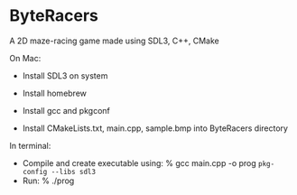 # ByteRacers
A 2D maze-racing game made using SDL3, C++, CMake

On Mac:
- Install SDL3 on system
- Install homebrew
- Install gcc and pkgconf

- Install CMakeLists.txt, main.cpp, sample.bmp into ByteRacers directory

In terminal:
- Compile and create executable using: % gcc main.cpp -o prog `pkg-config --libs sdl3`
- Run: % ./prog
